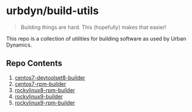 # urbdyn/build-utils

> Building things are hard. This (hopefully) makes that easier!

This repo is a collection of utilities for building software as used by Urban Dynamics.

## Repo Contents

1. [centos7-devtoolset8-builder](./centos7-devtoolset8-builder/)
2. [centos7-rpm-builder](./centos7-rpm-builder/)
3. [rockylinux8-rpm-builder](./rockylinux8-rpm-builder/)
4. [rockylinux9-builder](./rockylinux9-builder/)
5. [rockylinux9-rpm-builder](./rockylinux9-rpm-builder/)
